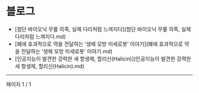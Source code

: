 # 블로그

- [첨단 바이오닉 무릎 의족, 실제 다리처럼 느껴지다](첨단 바이오닉 무릎 의족, 실제 다리처럼 느껴지다.md)
- [폐에 효과적으로 약을 전달하는 ‘생체 모방 미세로봇’ 이야기](폐에 효과적으로 약을 전달하는 ‘생체 모방 미세로봇’ 이야기.md)
- [인공지능이 발견한 강력한 새 항생제, 할리신(Halicin)](인공지능이 발견한 강력한 새 항생제, 할리신(Halicin).md)

---
페이지 1 / 1